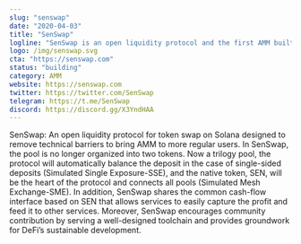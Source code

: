 ```yaml
---
slug: "senswap"
date: "2020-04-03"
title: "SenSwap"
logline: "SenSwap is an open liquidity protocol and the first AMM built on Serum and Solana."
logo: /img/senswap.svg
cta: "https://senswap.com"
status: "building"
category: AMM
website: https://senswap.com
twitter: https://twitter.com/SenSwap
telegram: https://t.me/SenSwap
discord: https://discord.gg/X3YndHAA
---
```


SenSwap: An open liquidity protocol for token swap on Solana designed to remove technical barriers to bring AMM to more regular users. In SenSwap, the pool is no longer organized into two tokens. Now a trilogy pool, the protocol will automatically balance the deposit in the case of single-sided deposits (Simulated Single Exposure-SSE), and the native token, SEN, will be the heart of the protocol and connects all pools (Simulated Mesh Exchange-SME).
In addition, SenSwap shares the common cash-flow interface based on SEN that allows services to easily capture the profit and feed it to other services.
Moreover, SenSwap encourages community contribution by serving a well-designed toolchain and provides groundwork for DeFi’s sustainable development.
